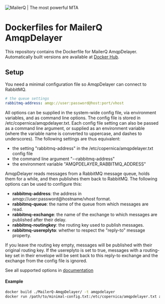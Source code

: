![MailerQ | The most powerful MTA](https://media.copernica.com/logos/mailerq-logo.svg "MailerQ | The most powerful MTA")

# Dockerfiles for MailerQ AmqpDelayer
This repository contains the Dockerfile for MailerQ AmqpDelayer. Automatically built versions are available at [Docker Hub](https://hub.docker.com/r/mailerq/amqpdelayer/). 

## Setup
You need a minimal configuration file so AmqpDelayer can connect to RabbitMQ.
```yaml
# the queue settings
rabbitmq-address: amqp://user:password@host:port/vhost
```

All options can be supplied in the system-wide config file, via environment variables, and as command line options. The config file is stored in /etc/copernica/amqpdelayer.txt. Each config file setting can also be passed as a command line argument, or supplied as an environment variable (where the variable name is converted to uppercase, and dashes to underscores). The following settings are thus equivalent:
 - the setting "rabbitmq-address" in the /etc/copernica/amqpdelayer.txt config file
 - the command line argument "--rabbitmq-address"
 - the environment variable "AMQPDELAYER_RABBITMQ_ADDRESS"

AmqpDelayer reads messages from a RabbitMQ message queue, holds them for a while, and then publishes them back to RabbitMQ. The following options can be used to configure this:
 - **rabbitmq-address**: the address in amqp://user:password@hostname/vhost format.
 - **rabbitmq-queue**: the name of the queue from which messages are read.
 - **rabbitmq-exchange**: the name of the exchange to which messages are published after their delay.
 - **rabbitmq-routingkey**: the routing key used to publish messages.
 - **rabbitmq-usereplyto**: whether to respect the "reply-to" message property.

If you leave the routing key empty, messages will be published with their original routing key. If the usereplyto is set to true, messages with a routing-key set in their envelope will be sent back to this reply-to exchange and the exchange from the config file is ignored.

See all supported options in [documentation](https://www.mailerq.com/documentation/5.13/mailerq-amqpdelayer)

#### Example
```bash
docker build ./MailerQ-AmqpDelayer/ -t amqpdelayer
docker run /path/to/minimal-config.txt:/etc/copernica/amqpdelayer.txt amqpdelayer
```
